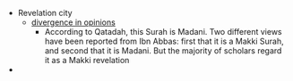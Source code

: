 - Revelation city
    - [divergence in opinions](https://quran.com/surah/95/info)
        - According to Qatadah, this Surah is Madani. Two different views have been reported from Ibn Abbas: first that it is a Makki Surah, and second that it is Madani. But the majority of scholars regard it as a Makki revelation
- 